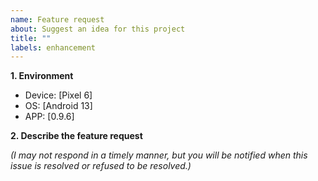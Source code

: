 ```yaml
---
name: Feature request
about: Suggest an idea for this project
title: ""
labels: enhancement
---
```


**1. Environment**

-   Device: [Pixel 6]
-   OS: [Android 13]
-   APP: [0.9.6]

**2. Describe the feature request**

_(I may not respond in a timely manner, but you will be notified when this issue is resolved or refused to be resolved.)_